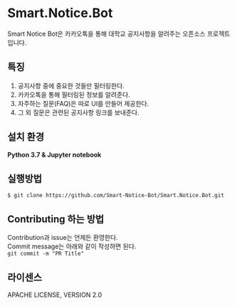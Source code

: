 # Smart.Notice.Bot
Smart Notice Bot은 카카오톡을 통해 대학교 공지사항을 알려주는 오픈소스 프로젝트입니다.

## 특징
1. 공지사항 중에 중요한 것들만 필터링한다.
2. 카카오톡을 통해 필터링된 정보를 알려준다.
3. 자주하는 질문(FAQ)은 따로 UI를 만들어 제공한다.
4. 그 외 질문은 관련된 공지사항 링크를 보내준다.

## 설치 환경
**Python 3.7 & Jupyter notebook**

## 실행방법
```
$ git clone https://github.com/Smart-Notice-Bot/Smart.Notice.Bot.git
```

## Contributing 하는 방법
Contribution과 issue는 언제든 환영한다.<br>
Commit message는 아래와 같이 작성하면 된다.<br>
`git commit -m "PR Title"`


## 라이센스
APACHE LICENSE, VERSION 2.0
